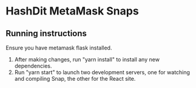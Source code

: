 # HashDit MetaMask Snaps

## Running instructions

Ensure you have metamask flask installed.

1. After making changes, run "yarn install" to install any new dependencies.
2. Run "yarn start" to launch two development servers, one for watching and compiling Snap, the other for the React site.
